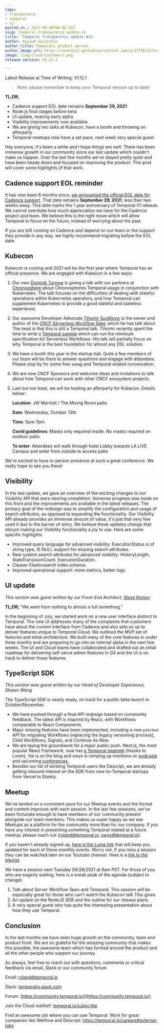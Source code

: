 ```yaml
---
tags:
- transparency
- temporal
- v1
posted_on_: 2021-09-20T00:02:32Z
slug: temporal-transparency-update-12
title: 'Temporal Transparency Update #12'
author: Ryland Goldstein
author_title: Temporals product person
author_image_url: https://avatars2.githubusercontent.com/u/27736122?s=460&u=7b6a3e58ec7ed7157f23f51e91a2f4cd2028d606&v=4
image: /img/cloud-customers.png
release_version: V1.12.1

---
```


<!--truncate-->

Latest Release at Time of Writing: V1.12.1

> Note: please remember to keep your Temporal version up to date!

**TL;DR;**

- Cadence support EOL date remains **September 29, 2021**
- Node.js final stages before beta
- UI update, nearing early alpha
- Visibility improvements now available
- We are giving two talks at Kubecon, have a booth and throwing an afterparty
- Temporal meetups now have a set pace, next week very special guest

Hey everyone, it's been a while and I hope things are well. There has been immense growth in our community since our last update which couldn't make us happier. Over the last few months we've stayed pretty quiet and have been heads down and focused on improving the product. This post will cover some highlights of that work.

## Cadence support EOL reminder

It has now been 6 months since, [we announced the official EOL date for Cadence support](https://docs.temporal.io/blog/cadence-eol-support). That date remains **September 29, 2021**, less than two weeks away. This date marks the 1 year anniversary of Temporal V1 release. We cannot overstate how much appreciation we have for the Cadence project and team. We believe this is the right move which will allow Temporal to focus on the future, instead of worrying about the past.

If you are still running on Cadence and depend on our team or the support they provide in any way, we highly recommend migrating before the EOL date.

## Kubecon

Kubecon is coming and 2021 will be the first year where Temporal has an official presence. We are engaged with Kubecon in a few ways:

1. Our own [Dominik Tornow](https://www.linkedin.com/in/dtornow/) is giving a talk with our partners at [Chronosphere](https://chronosphere.io/) about Chronospheres Temporal usage in conjunction with Kubernetes. The talk focuses on the difficulties of dealing with stateful operations within Kubernetes operators, and how Temporal can supplement Kubernetes to provide a good stateful and stateless experience.
2. Our awesome Developer Advocate [Tihomir Surdilovic](https://www.linkedin.com/in/tihomir-surdilovic-5641361/) is the owner and author of the [CNCF Serverless Workflow Spec](https://serverlessworkflow.io/) which he has talk about. The twist is that this is still a Temporal talk. Tihomir recently spent the time to write a [Temporal sample](https://github.com/temporalio/samples-java/tree/master/src/main/java/io/temporal/samples/dsl) which can run the minimum specification for Serverless Workflows. His talk will partially focus on why Temporal is the best foundation for almost any DSL solution.
3. We have a booth this year in the startup hall. Quite a few members of our team will be there to answer questions and engage with attendees. Please stop by for some free swag and Temporal related conversation.
4. We are now CNCF Sponsors and welcome ideas and invitations to talk about how Temporal can work with other CNCF ecosystem projects.
5. Last but not least, we will be hosting an afterparty for Kubecon. Details below:

   **Location**: JW Marriott / The Mixing Room patio

   **Date**: Wednesday, October 13th

   **Time**: 5pm-7pm

   **Covid guidelines**: Masks only required inside. No masks required on outdoor patio.

   **To enter**: Attendees will walk through hotel Lobby towards LA LIVE Campus and enter from outside to access patio

We're excited to have in-person presence at such a great conference. We really hope to see you there!

## Visibility

In the last update, we gave an overview of the exciting changes to our Visibility API that were nearing completion. Immense progress was made on this front and the improvements are available in the latest releases. The primary goal of the redesign was to simplify the configuration and usage of search attributes, as opposed to expanding the functionality. Our Visibility API already provides an immense amount of value, it's just that very few used it due to the barrier of entry. We believe these updates change that storym making our Visibility functionality a joy to use. Here are some specific highlights:

- Improved query language for advanced visibility: ExecutionStatus is of string type, IS NULL support for missing search attributes.
- New system search attributes for advanced visibility: HistoryLength, StateTransisionCount, ExecutionDuration.
- Cleaner Elasticsearch index schema.
- Improved operational support: more metrics, better logs.

## UI update

_This section was guest written by our Front-End Architect, [Steve Kinney](https://www.linkedin.com/in/stevekinney/)_

**TL;DR;** “We went from nothing to almost a full something.”

In the beginning of July, we started work on a new user interface distinct to Temporal. The new UI addresses many of the complaints that customers have about the current interface from Cadance and also sets us up to deliver features unique to Temporal Cloud. We outlined the MVP set of features and initial architecture. We built many of the core features in under three months and are preparing to go into an internal alpha in the next few weeks. The UI and Cloud teams have collaborated and drafted out an initial roadmap for delivering self-serve admin features in Q4 and the UI is on track to deliver those features.

## TypeScript SDK

_This section was guest written by our Head of Developer Experience, Shawn Wang_

The TypeScript SDK is nearly ready, on track for a public beta launch in October/November.

- We have pushed through a final API redesign based on community feedback. The latest API is inspired by React, with Workflows comparable to React Components.
- Major missing features have been implemented, including a new `patched` API for migrating Workflows (replacing the legacy versioning process), Child Workflows, Signals, and Continue As New.
- We are laying the groundwork for a major public push. Next.js, the most popular React framework, now has [a Temporal example](https://github.com/vercel/next.js/tree/canary/examples/with-temporal) (thanks to Loren), Val is on the blog and swyx is ramping up mentions on [podcasts](https://www.youtube.com/watch?v=H3h1WICelqs) and upcoming [conferences](https://reactnewyork.com/).
- Besides our list of existing Temporal users like Descript, we are already getting inbound interest on the SDK from new-to-Temporal startups from Vercel to Stately.

## Meetup

We've landed on a consistent pace for our Meetup events and the format and content improves with each session. In the last few sessions, we've been fortunate enough to have members of our community present alongside our team members. This makes us super happy as we see Meetups as a platform for the community more than for our company. If you have any interest in presenting something Temporal related at a future meetup, please reach out (ryland@temporal.io, swyx@temporal.io).

If you haven't already signed up, [here is the Luma link](http://temporal.io/meetup) that will keep you updated for each of these monthly events. Worry not, if you miss a session they can be watched later on our Youtube channel. Here is a [link to the playlist](https://www.youtube.com/watch?v=gWjtjRavqWU&list=PLl9kRkvFJrlSM-s-s-8WbgjN-R3Y4L7WG).

We have a session next Tuesday 09/28/2021 at 9am PST. For those of you who are eagerly waiting, here is a sneak peak of the agenda (subject to change):

1. Talk about Server Workflow Spec and Temporal. This session will be especially great for those who can't watch the Kubecon talk Tiho gives.
2. An update on the NodeJS SDK and the outline for our release plans.
3. A very special guest who has quite the interesting presentation about how they use Temporal.

## Conclusion

In the last months we have seen huge growth on the community, team and product front. We are so grateful for the amazing community that makes this possible, the awesome team which has formed around the product and all the other people who support our journey.

As always, feel free to reach out with questions, comments or critical feedback via email, Slack or our community forum.

Email: [ryland@temporal.io](mailto:ryland@temporal.io)

Slack: [temporalio.slack.com](http://temporalio.slack.com/)

Forum: [https://community.temporal.io/](https://community.temporal.io/)

Join the Cloud waitlist!: [temporal.io/subscribe](https://temporal.io/cloud)

Find an awesome job where you can use Temporal. Work for great companies like Wellhive and Descript: https://temporal.io/careers#external-jobs
